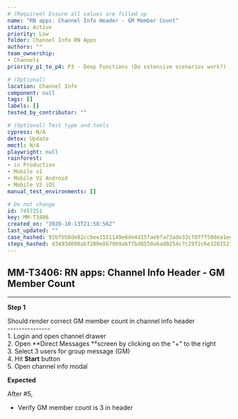 ```yaml
---
# (Required) Ensure all values are filled up
name: "RN apps: Channel Info Header - GM Member Count"
status: Active
priority: Low
folder: Channel Info RN Apps
authors: ""
team_ownership:
- Channels
priority_p1_to_p4: P3 - Deep Functions (Do extensive scenarios work?)

# (Optional)
location: Channel Info
component: null
tags: []
labels: []
tested_by_contributor: ""

# (Optional) Test type and tools
cypress: N/A
detox: Update
mmctl: N/A
playwright: null
rainforest:
- in Production
- Mobile v1
- Mobile V2 Android
- Mobile V2 iOS
manual_test_environments: []

# Do not change
id: 7457251
key: MM-T3406
created_on: "2020-10-13T21:58:56Z"
last_updated: ""
case_hashed: 92bfb58de81ccbee1551149e6de4d15faebfa73ade33cf07ff50dea1ed6a1869d1977c3a8049254e68131aae334cb018
steps_hashed: d3493d690abf280e8b79b9abffbd8550a6ad0254c7c29f2c6e32815210e11fbb07b4262094a117e7124988aa81b06823
---
```


<!-- (Auto-generated) Based on frontmatter's "key" and "name" -->

## MM-T3406: RN apps: Channel Info Header - GM Member Count

---

**Step 1**

Should render correct GM member count in channel info header\
\---------------\
1\. Login and open channel drawer\
2\. Open \*\*Direct Messages \*\*screen by clicking on the "+" to the right\
3\. Select 3 users for group message (GM)\
4\. Hit **Start** button\
5\. Open channel info modal

**Expected**

After #5,

- Verify GM member count is 3 in header
